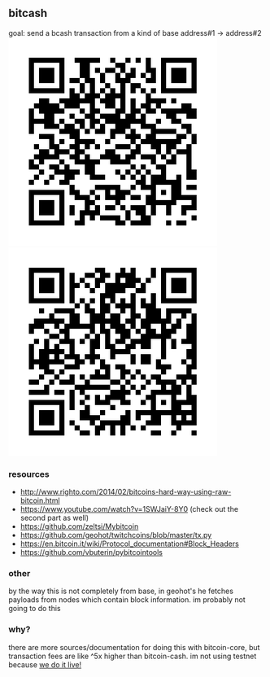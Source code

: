 ## bitcash
 goal: send a bcash transaction from a kind of base
 address#1 -> address#2
![address#1](https://github.com/dy5es41/bitcash/blob/master/qrcode_address1.png) 
![address#2](https://github.com/dy5es41/bitcash/blob/master/qrcode_address2.png)
### resources
- http://www.righto.com/2014/02/bitcoins-hard-way-using-raw-bitcoin.html
- https://www.youtube.com/watch?v=1SWJaiY-8Y0 (check out the second part as well)
- https://github.com/zeltsi/Mybitcoin
- https://github.com/geohot/twitchcoins/blob/master/tx.py
- https://en.bitcoin.it/wiki/Protocol_documentation#Block_Headers
- https://github.com/vbuterin/pybitcointools
### other
by the way this is not completely from base, in geohot's he fetches payloads from  nodes which contain block information. im probably not going to do this 
### why?
there are more sources/documentation for doing this with bitcoin-core, but transaction fees are like ^5x higher than bitcoin-cash. im not using testnet because [we do it live!](https://youtu.be/O_HyZ5aW76c?t=42)
